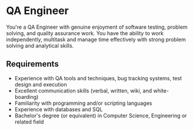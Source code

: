 # QA Engineer

You're a QA Engineer with genuine enjoyment of software testing, problem solving, and quality
assurance work. You have the ability to work independently, multitask and manage time effectively
with strong problem solving and analytical skills.

## Requirements

* Experience with QA tools and techniques, bug tracking systems, test design and execution
* Excellent communication skills (verbal, written, wiki, and white-boarding)
* Familiarity with programming and/or scripting languages
* Experience with databases and SQL
* Bachelor's degree (or equivalent) in Computer Science, Engineering or related field
